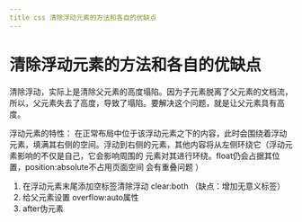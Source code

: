 ```yaml
---
title css 清除浮动元素的⽅法和各⾃的优缺点
---
```


# 清除浮动元素的⽅法和各⾃的优缺点

清除浮动，实际上是清除⽗元素的⾼度塌陷。因为⼦元素脱离了⽗元素的⽂档流，所以，⽗元素失去了⾼度，导致了塌陷。要解决这个问题，就是让⽗元素具有⾼度。

浮动元素的特性： 在正常布局中位于该浮动元素之下的内容，此时会围绕着浮动元素，填满其右侧的空间。浮动到右侧的元素，其他内容将从左侧环绕它（浮动元素影响的不仅是⾃⼰，它会影响周围的 元素对其进⾏环绕。float仍会占据其位置，position:absolute不占⽤⻚⾯空间 会有重叠问题 ）

1. 在浮动元素末尾添加空标签清除浮动 clear:both （缺点：增加⽆意义标签） <div style="clear:both;"></div>
2. 给⽗元素设置 overflow:auto属性 
3. after伪元素
